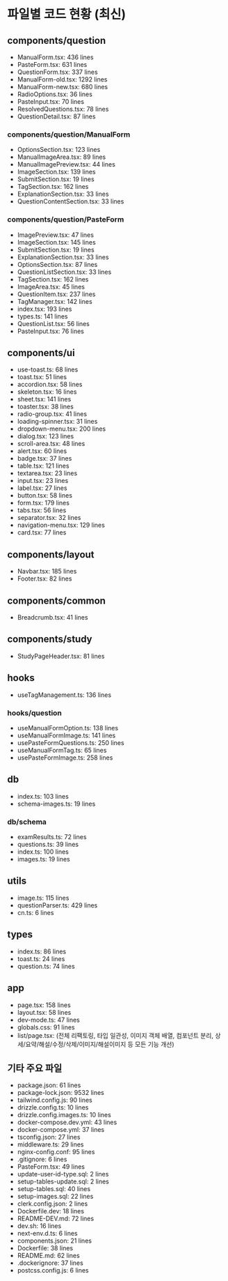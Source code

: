 # 파일별 코드 현황 (최신)

## components/question
- ManualForm.tsx: 436 lines
- PasteForm.tsx: 631 lines
- QuestionForm.tsx: 337 lines
- ManualForm-old.tsx: 1292 lines
- ManualForm-new.tsx: 680 lines
- RadioOptions.tsx: 36 lines
- PasteInput.tsx: 70 lines
- ResolvedQuestions.tsx: 78 lines
- QuestionDetail.tsx: 87 lines

### components/question/ManualForm
- OptionsSection.tsx: 123 lines
- ManualImageArea.tsx: 89 lines
- ManualImagePreview.tsx: 44 lines
- ImageSection.tsx: 139 lines
- SubmitSection.tsx: 19 lines
- TagSection.tsx: 162 lines
- ExplanationSection.tsx: 33 lines
- QuestionContentSection.tsx: 33 lines

### components/question/PasteForm
- ImagePreview.tsx: 47 lines
- ImageSection.tsx: 145 lines
- SubmitSection.tsx: 19 lines
- ExplanationSection.tsx: 33 lines
- OptionsSection.tsx: 87 lines
- QuestionListSection.tsx: 33 lines
- TagSection.tsx: 162 lines
- ImageArea.tsx: 45 lines
- QuestionItem.tsx: 237 lines
- TagManager.tsx: 142 lines
- index.tsx: 193 lines
- types.ts: 141 lines
- QuestionList.tsx: 56 lines
- PasteInput.tsx: 76 lines

## components/ui
- use-toast.ts: 68 lines
- toast.tsx: 51 lines
- accordion.tsx: 58 lines
- skeleton.tsx: 16 lines
- sheet.tsx: 141 lines
- toaster.tsx: 38 lines
- radio-group.tsx: 41 lines
- loading-spinner.tsx: 31 lines
- dropdown-menu.tsx: 200 lines
- dialog.tsx: 123 lines
- scroll-area.tsx: 48 lines
- alert.tsx: 60 lines
- badge.tsx: 37 lines
- table.tsx: 121 lines
- textarea.tsx: 23 lines
- input.tsx: 23 lines
- label.tsx: 27 lines
- button.tsx: 58 lines
- form.tsx: 179 lines
- tabs.tsx: 56 lines
- separator.tsx: 32 lines
- navigation-menu.tsx: 129 lines
- card.tsx: 77 lines

## components/layout
- Navbar.tsx: 185 lines
- Footer.tsx: 82 lines

## components/common
- Breadcrumb.tsx: 41 lines

## components/study
- StudyPageHeader.tsx: 81 lines

## hooks
- useTagManagement.ts: 136 lines

### hooks/question
- useManualFormOption.ts: 138 lines
- useManualFormImage.ts: 141 lines
- usePasteFormQuestions.ts: 250 lines
- useManualFormTag.ts: 65 lines
- usePasteFormImage.ts: 258 lines

## db
- index.ts: 103 lines
- schema-images.ts: 19 lines

### db/schema
- examResults.ts: 72 lines
- questions.ts: 39 lines
- index.ts: 100 lines
- images.ts: 19 lines

## utils
- image.ts: 115 lines
- questionParser.ts: 429 lines
- cn.ts: 6 lines

## types
- index.ts: 86 lines
- toast.ts: 24 lines
- question.ts: 74 lines

## app
- page.tsx: 158 lines
- layout.tsx: 58 lines
- dev-mode.ts: 47 lines
- globals.css: 91 lines
- list/page.tsx: (전체 리팩토링, 타입 일관성, 이미지 객체 배열, 컴포넌트 분리, 상세/요약/해설/수정/삭제/이미지/해설이미지 등 모든 기능 개선)

## 기타 주요 파일
- package.json: 61 lines
- package-lock.json: 9532 lines
- tailwind.config.js: 90 lines
- drizzle.config.ts: 10 lines
- drizzle.config.images.ts: 10 lines
- docker-compose.dev.yml: 43 lines
- docker-compose.yml: 37 lines
- tsconfig.json: 27 lines
- middleware.ts: 29 lines
- nginx-config.conf: 95 lines
- .gitignore: 6 lines
- PasteForm.tsx: 49 lines
- update-user-id-type.sql: 2 lines
- setup-tables-update.sql: 2 lines
- setup-tables.sql: 40 lines
- setup-images.sql: 22 lines
- clerk.config.json: 2 lines
- Dockerfile.dev: 18 lines
- README-DEV.md: 72 lines
- dev.sh: 16 lines
- next-env.d.ts: 6 lines
- components.json: 21 lines
- Dockerfile: 38 lines
- README.md: 62 lines
- .dockerignore: 37 lines
- postcss.config.js: 6 lines
